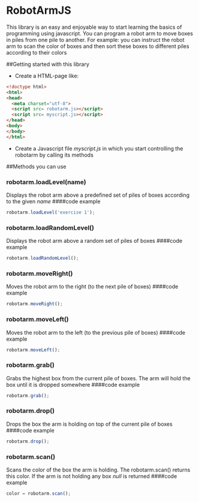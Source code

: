 # RobotArmJS

This library is an easy and enjoyable way to start learning the basics of programming using javascript. You can program a robot arm to move boxes in piles from one pile to another. For example: you can instruct the robot arm to scan the color of boxes and then sort these boxes to different piles according to their colors

##Getting started with this library
* Create a HTML-page like:
``` html
<!doctype html>
<html>
<head>
  <meta charset="utf-8">
  <script src= robotarm.js></script>
  <script src= myscript.js></script>
</head>
<body>
</body>
</html>
```
* Create a Javascript file *myscript.js* in which you start controlling the robotarm by calling its methods

##Methods you can use
### robotarm.loadLevel(name)
Displays the robot arm above a predefined set of piles of boxes according to the given *name*
####code example
``` Javascript
robotarm.loadLevel('exercise 1');
```
### robotarm.loadRandomLevel()
Displays the robot arm above a random set of piles of boxes
####code example
``` Javascript
robotarm.loadRandomLevel();
```
### robotarm.moveRight()
Moves the robot arm to the right (to the next pile of boxes)
####code example
``` Javascript
robotarm.moveRight();
```
### robotarm.moveLeft()
Moves the robot arm to the left (to the previous pile of boxes)
####code example
``` Javascript
robotarm.moveLeft();
```
### robotarm.grab()
Grabs the highest box from the current pile of boxes. The arm will hold the box until it is dropped somewhere
####code example
``` Javascript
robotarm.grab();
```
### robotarm.drop()
Drops the box the arm is holding on top of the current pile of boxes
####code example
``` Javascript
robotarm.drop();
```
### robotarm.scan()
Scans the color of the box the arm is holding. The robotarm.scan() returns this color. If the arm is not holding any box *null* is returned
####code example
``` Javascript
color = robotarm.scan();
```


